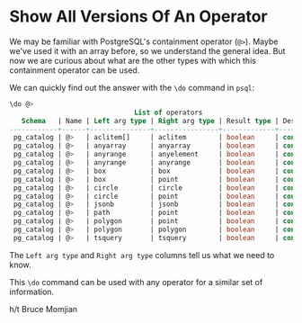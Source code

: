 # Show All Versions Of An Operator

We may be familiar with PostgreSQL's containment operator (`@>`). Maybe
we've used it with an array before, so we understand the general idea. But
now we are curious about what are the other types with which this
containment operator can be used.

We can quickly find out the answer with the `\do` command in `psql`:

```sql
\do @>
                               List of operators
   Schema   | Name | Left arg type | Right arg type | Result type | Description
------------+------+---------------+----------------+-------------+-------------
 pg_catalog | @>   | aclitem[]     | aclitem        | boolean     | contains
 pg_catalog | @>   | anyarray      | anyarray       | boolean     | contains
 pg_catalog | @>   | anyrange      | anyelement     | boolean     | contains
 pg_catalog | @>   | anyrange      | anyrange       | boolean     | contains
 pg_catalog | @>   | box           | box            | boolean     | contains
 pg_catalog | @>   | box           | point          | boolean     | contains
 pg_catalog | @>   | circle        | circle         | boolean     | contains
 pg_catalog | @>   | circle        | point          | boolean     | contains
 pg_catalog | @>   | jsonb         | jsonb          | boolean     | contains
 pg_catalog | @>   | path          | point          | boolean     | contains
 pg_catalog | @>   | polygon       | point          | boolean     | contains
 pg_catalog | @>   | polygon       | polygon        | boolean     | contains
 pg_catalog | @>   | tsquery       | tsquery        | boolean     | contains
```

The `Left arg type` and `Right arg type` columns tell us what we need to
know.

This `\do` command can be used with any operator for a similar set of
information.

h/t Bruce Momjian

